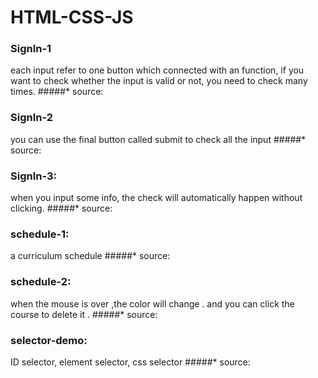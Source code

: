 # HTML-CSS-JS
### SignIn-1
each input refer to one button which connected with an function, if you want to check whether the input is valid or not, you need to check many times.
#####* source:
### SignIn-2
you can use the final button called submit to check all the input
#####* source:
### SignIn-3:
when you input some info, the check will automatically happen without clicking. 
#####* source:
### schedule-1:
a curriculum schedule 
#####* source:
### schedule-2:
when the mouse is over ,the color will change . and you can click the course to delete it .
#####* source:
### selector-demo:
ID selector, element selector, css selector
#####* source:
